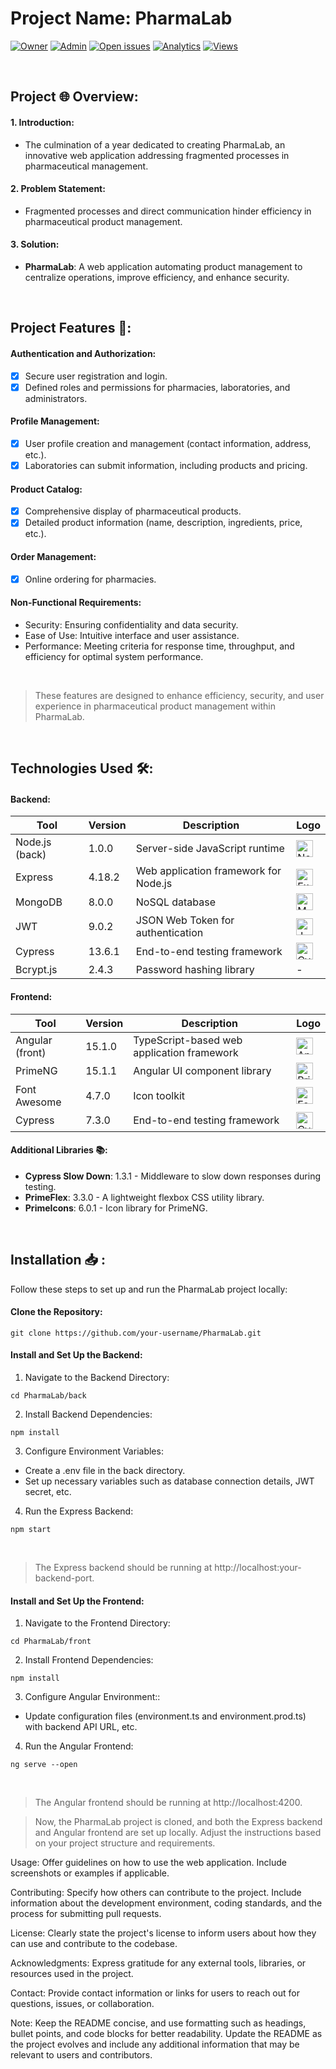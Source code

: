 # Project Name: PharmaLab

[![Owner](https://img.shields.io/badge/owner-aziz--zina-blue)](https://github.com/aziz-zina)
[![Admin](https://img.shields.io/badge/admin-aziz--zina-red)](https://github.com/aziz-zina)
[![Open issues](https://img.shields.io/github/issues/aziz-zina/Pharmalab)](https://github.com/aziz-zina/Pharmalab/issues)
[![Analytics](https://img.shields.io/badge/analytics-ossinsight-red)](https://ossinsight.io/analyze/aziz-zina/aziz-zina)
[![Views](https://hits.seeyoufarm.com/api/count/incr/badge.svg?url=https%3A%2F%2Fgithub.com%2Faziz-zina%2Faziz-zina&count_bg=%2379C83D&title_bg=%23555555&icon=&icon_color=%23E7E7E7&title=hits&edge_flat=false)](https://hits.seeyoufarm.com)

<br>


## Project 🌐 Overview:

#### 1. Introduction: <br>
- The culmination of a year dedicated to creating PharmaLab, an innovative web application addressing fragmented processes in pharmaceutical management. <br>

#### 2. Problem Statement: <br>
- Fragmented processes and direct communication hinder efficiency in pharmaceutical product management. <br>

#### 3. Solution: <br>
- <b>PharmaLab</b>: A web application automating product management to centralize operations, improve efficiency, and enhance security. <br>

<br>

## Project Features 🚀:

#### Authentication and Authorization:
- [x] Secure user registration and login.
- [X] Defined roles and permissions for pharmacies, laboratories, and administrators.

#### Profile Management:
- [X] User profile creation and management (contact information, address, etc.).
- [X] Laboratories can submit information, including products and pricing.

#### Product Catalog:
- [X] Comprehensive display of pharmaceutical products.
- [X] Detailed product information (name, description, ingredients, price, etc.).

#### Order Management:
- [X] Online ordering for pharmacies.

#### Non-Functional Requirements:

- Security: Ensuring confidentiality and data security.
- Ease of Use: Intuitive interface and user assistance.
- Performance: Meeting criteria for response time, throughput, and efficiency for optimal system performance.

<br>

> These features are designed to enhance efficiency, security, and user experience in pharmaceutical product management within PharmaLab.

<br>

## Technologies Used 🛠️:

#### Backend:
| Tool           | Version  | Description                          | Logo |
| -------------- | -------- | ------------------------------------ | ---- |
| Node.js (back) | 1.0.0    | Server-side JavaScript runtime       | <img height="27" src="https://img.shields.io/badge/node.js-%23339933.svg?style=for-the-badge&logo=node.js&logoColor=white" alt="Node.js" title="Node.js"> |
| Express        | 4.18.2   | Web application framework for Node.js | <img height="27" src="https://img.shields.io/badge/express-%23404d59.svg?style=for-the-badge&logo=express&logoColor=white" alt="Express" title="Express"> |
| MongoDB        | 8.0.0    | NoSQL database                       | <img height="27" src="https://img.shields.io/badge/mongodb-%234ea94b.svg?style=for-the-badge&logo=mongodb&logoColor=white" alt="MongoDB" title="MongoDB"> |
| JWT            | 9.0.2    | JSON Web Token for authentication    | <img height="27" src="https://img.shields.io/badge/jwt-%232C3E50.svg?style=for-the-badge&logo=json-web-tokens&logoColor=white" alt="JWT" title="JWT">  |
| Cypress        | 13.6.1   | End-to-end testing framework         | <img height="27" src="https://img.shields.io/badge/cypress-%23E44D27.svg?style=for-the-badge&logo=cypress&logoColor=white" alt="Cypress" title="Cypress"> |
| Bcrypt.js      | 2.4.3    | Password hashing library             | -    |

#### Frontend:
| Tool                      | Version  | Description                             | Logo |
| ------------------------- | -------- | --------------------------------------- | ---- |
| Angular (front)           | 15.1.0   | TypeScript-based web application framework | <img height="27" src="https://img.shields.io/badge/angular-%23DD0031.svg?style=for-the-badge&logo=angular&logoColor=white" alt="Angular" title="Angular"> |
| PrimeNG                   | 15.1.1   | Angular UI component library            | <img height="27" src="https://img.shields.io/badge/primeNG-%23323330.svg?style=for-the-badge&logo=angular&logoColor=white" alt="PrimeNG" title="PrimeNG"> |
| Font Awesome              | 4.7.0    | Icon toolkit                            | <img height="27" src="https://img.shields.io/badge/fontawesome-%23004A5F.svg?style=for-the-badge&logo=font-awesome&logoColor=white" alt="FontAwesome" title="FontAwesome"> |
| Cypress                   | 7.3.0    | End-to-end testing framework            | <img height="27" src="https://img.shields.io/badge/cypress-%23E44D27.svg?style=for-the-badge&logo=cypress&logoColor=white" alt="Cypress" title="Cypress"> |

#### Additional Libraries 📚:
- **Cypress Slow Down**: 1.3.1 - Middleware to slow down responses during testing.
- **PrimeFlex**: 3.3.0 - A lightweight flexbox CSS utility library.
- **PrimeIcons**: 6.0.1 - Icon library for PrimeNG.


<br>

## Installation 📥 :

Follow these steps to set up and run the PharmaLab project locally: <br>

#### Clone the Repository:
```
git clone https://github.com/your-username/PharmaLab.git
```

#### Install and Set Up the Backend:

1. Navigate to the Backend Directory:
```
cd PharmaLab/back
```

2. Install Backend Dependencies:
```
npm install
```

3. Configure Environment Variables:
- Create a .env file in the back directory.
- Set up necessary variables such as database connection details, JWT secret, etc.

  
4. Run the Express Backend:
```
npm start
```

<br>

> The Express backend should be running at http://localhost:your-backend-port.

#### Install and Set Up the Frontend:

1. Navigate to the Frontend Directory:
```
cd PharmaLab/front
```

2. Install Frontend Dependencies:
```
npm install
```

3. Configure Angular Environment::
- Update configuration files (environment.ts and environment.prod.ts) with backend API URL, etc.

  
4. Run the Angular Frontend:
```
ng serve --open
```

<br>

> The Angular frontend should be running at http://localhost:4200.

> Now, the PharmaLab project is cloned, and both the Express backend and Angular frontend are set up locally. Adjust the instructions based on your project structure and requirements.

Usage:
Offer guidelines on how to use the web application. Include screenshots or examples if applicable.

Contributing:
Specify how others can contribute to the project. Include information about the development environment, coding standards, and the process for submitting pull requests.

License:
Clearly state the project's license to inform users about how they can use and contribute to the codebase.

Acknowledgments:
Express gratitude for any external tools, libraries, or resources used in the project.

Contact:
Provide contact information or links for users to reach out for questions, issues, or collaboration.

Note:
Keep the README concise, and use formatting such as headings, bullet points, and code blocks for better readability. Update the README as the project evolves and include any additional information that may be relevant to users and contributors.
